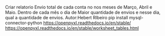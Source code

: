 Criar relatorio 
   Envio total de cada conta no nos meses de Março, Abril e Maio.
    Dentro de cada mês o dia de Maior quantidade de envios e nesse dia, qual a quantidade de envios.
Autor:Hebert RIbeiro
pip install mysql-connector-python
https://openpyxl.readthedocs.io/en/stable/
https://openpyxl.readthedocs.io/en/stable/worksheet_tables.html
